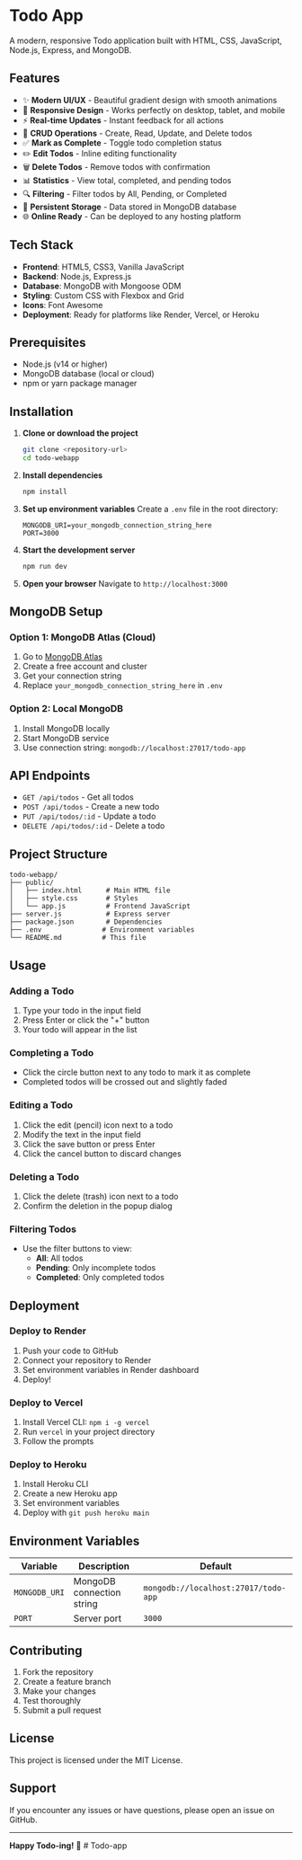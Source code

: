 # Todo App

A modern, responsive Todo application built with HTML, CSS, JavaScript, Node.js, Express, and MongoDB.

## Features

- ✨ **Modern UI/UX** - Beautiful gradient design with smooth animations
- 📱 **Responsive Design** - Works perfectly on desktop, tablet, and mobile
- ⚡ **Real-time Updates** - Instant feedback for all actions
- 🔄 **CRUD Operations** - Create, Read, Update, and Delete todos
- ✅ **Mark as Complete** - Toggle todo completion status
- ✏️ **Edit Todos** - Inline editing functionality
- 🗑️ **Delete Todos** - Remove todos with confirmation
- 📊 **Statistics** - View total, completed, and pending todos
- 🔍 **Filtering** - Filter todos by All, Pending, or Completed
- 💾 **Persistent Storage** - Data stored in MongoDB database
- 🌐 **Online Ready** - Can be deployed to any hosting platform

## Tech Stack

- **Frontend**: HTML5, CSS3, Vanilla JavaScript
- **Backend**: Node.js, Express.js
- **Database**: MongoDB with Mongoose ODM
- **Styling**: Custom CSS with Flexbox and Grid
- **Icons**: Font Awesome
- **Deployment**: Ready for platforms like Render, Vercel, or Heroku

## Prerequisites

- Node.js (v14 or higher)
- MongoDB database (local or cloud)
- npm or yarn package manager

## Installation

1. **Clone or download the project**
   ```bash
   git clone <repository-url>
   cd todo-webapp
   ```

2. **Install dependencies**
   ```bash
   npm install
   ```

3. **Set up environment variables**
   Create a `.env` file in the root directory:
   ```env
   MONGODB_URI=your_mongodb_connection_string_here
   PORT=3000
   ```

4. **Start the development server**
   ```bash
   npm run dev
   ```

5. **Open your browser**
   Navigate to `http://localhost:3000`

## MongoDB Setup

### Option 1: MongoDB Atlas (Cloud)
1. Go to [MongoDB Atlas](https://www.mongodb.com/atlas)
2. Create a free account and cluster
3. Get your connection string
4. Replace `your_mongodb_connection_string_here` in `.env`

### Option 2: Local MongoDB
1. Install MongoDB locally
2. Start MongoDB service
3. Use connection string: `mongodb://localhost:27017/todo-app`

## API Endpoints

- `GET /api/todos` - Get all todos
- `POST /api/todos` - Create a new todo
- `PUT /api/todos/:id` - Update a todo
- `DELETE /api/todos/:id` - Delete a todo

## Project Structure

```
todo-webapp/
├── public/
│   ├── index.html      # Main HTML file
│   ├── style.css       # Styles
│   └── app.js          # Frontend JavaScript
├── server.js           # Express server
├── package.json        # Dependencies
├── .env               # Environment variables
└── README.md          # This file
```

## Usage

### Adding a Todo
1. Type your todo in the input field
2. Press Enter or click the "+" button
3. Your todo will appear in the list

### Completing a Todo
- Click the circle button next to any todo to mark it as complete
- Completed todos will be crossed out and slightly faded

### Editing a Todo
1. Click the edit (pencil) icon next to a todo
2. Modify the text in the input field
3. Click the save button or press Enter
4. Click the cancel button to discard changes

### Deleting a Todo
1. Click the delete (trash) icon next to a todo
2. Confirm the deletion in the popup dialog

### Filtering Todos
- Use the filter buttons to view:
  - **All**: All todos
  - **Pending**: Only incomplete todos
  - **Completed**: Only completed todos

## Deployment

### Deploy to Render
1. Push your code to GitHub
2. Connect your repository to Render
3. Set environment variables in Render dashboard
4. Deploy!

### Deploy to Vercel
1. Install Vercel CLI: `npm i -g vercel`
2. Run `vercel` in your project directory
3. Follow the prompts

### Deploy to Heroku
1. Install Heroku CLI
2. Create a new Heroku app
3. Set environment variables
4. Deploy with `git push heroku main`

## Environment Variables

| Variable | Description | Default |
|----------|-------------|---------|
| `MONGODB_URI` | MongoDB connection string | `mongodb://localhost:27017/todo-app` |
| `PORT` | Server port | `3000` |

## Contributing

1. Fork the repository
2. Create a feature branch
3. Make your changes
4. Test thoroughly
5. Submit a pull request

## License

This project is licensed under the MIT License.

## Support

If you encounter any issues or have questions, please open an issue on GitHub.

---

**Happy Todo-ing!** 🎉 #   T o d o - a p p  
 